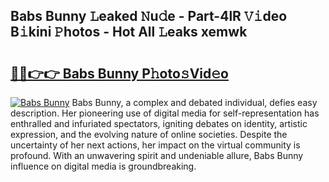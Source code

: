 ## Babs Bunny 𝙻eaked 𝙽u𝚍e - Part-4lR 𝚅𝚒deo B𝚒kini 𝙿hotos - Hot All 𝙻eaks xemwk

# <h2><a href="http://ld1x07v.urlbe.top/?page=Babs+Bunny">🔗🔗👉👉 Babs Bunny P𝚑oto𝚜Vid𝚎o</a></h2>

[![Babs Bunny](https://i.imgur.com/eBuTRDB.gif)](http://ld1x07v.urlbe.top/?page=Babs+Bunny)
Babs Bunny, a complex and debated individual, defies easy description. Her pioneering use of digital media for self-representation has enthralled and infuriated spectators, igniting debates on identity, artistic expression, and the evolving nature of online societies. Despite the uncertainty of her next actions, her impact on the virtual community is profound. With an unwavering spirit and undeniable allure, Babs Bunny influence on digital media is groundbreaking.
